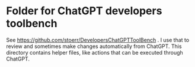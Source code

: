 # Folder for ChatGPT developers toolbench

See https://github.com/stoerr/DevelopersChatGPTToolBench . I use that to review and sometimes make changes 
automatically from ChatGPT. This directory contains helper files, like actions that can be executed through ChatGPT.
